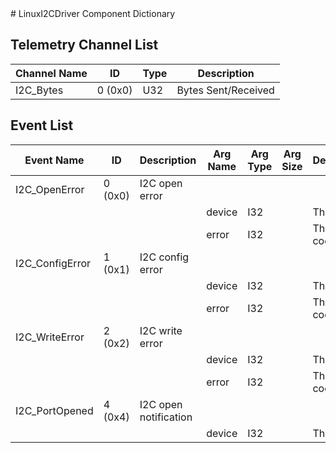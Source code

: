 <title>LinuxI2CDriver Component Dictionary</title>
# LinuxI2CDriver Component Dictionary


## Telemetry Channel List

|Channel Name|ID|Type|Description|
|---|---|---|---|
|I2C_Bytes|0 (0x0)|U32|Bytes Sent/Received|

## Event List

|Event Name|ID|Description|Arg Name|Arg Type|Arg Size|Description
|---|---|---|---|---|---|---|
|I2C_OpenError|0 (0x0)|I2C open error| | | | |
| | | |device|I32||The device|    
| | | |error|I32||The error code|    
|I2C_ConfigError|1 (0x1)|I2C config error| | | | |
| | | |device|I32||The device|    
| | | |error|I32||The error code|    
|I2C_WriteError|2 (0x2)|I2C write error| | | | |
| | | |device|I32||The device|    
| | | |error|I32||The error code|    
|I2C_PortOpened|4 (0x4)|I2C open notification| | | | |
| | | |device|I32||The device|    
